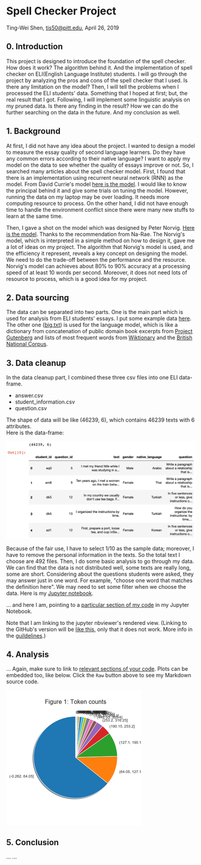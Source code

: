 # Spell Checker Project

Ting-Wei Shen, tis50@pitt.edu, April 26, 2019  

## 0. Introduction
This project is designed to introduce the foundation of the spell checker. How does it work? The algorithm behind it. And the implementation of spell checker on ELI(English Language Institute) students. I will go through the project by analyzing the pros and cons of the spell checker that I used. Is there any limitation on the model? Then, I will tell the problems when I processed the ELI students' data. Something that I hoped at first; but, the real result that I got. Following, I will implement some linguistic analysis on my pruned data. Is there any finding in the result? How we can do the further searching on the data in the future. And my conclusion as well.  

## 1. Background
At first, I did not have any idea about the project. I wanted to design a model to measure the essay quality of second language learners. Do they have any common errors according to their native language? I want to apply my model on the data to see whether the quality of essays improve or not. So, I searched many articles about the spell checker model. First, I found that there is an implementation using recurrent neural network (RNN) as the model. From David Currie's model [here is the model](https://github.com/Currie32/Spell-Checker). I would like to know the principal behind it and give some trials on  tuning the model. However, running the data on my laptop may be over loading. It needs more computing resource to process. On the other hand, I did not have enough time to handle the environment conflict since there were many new stuffs to learn at the same time.

Then, I gave a shot on the model which was designed by Peter Norvig. [Here is the model](http://norvig.com/spell-correct.html). Thanks to the recommendation from Na-Rae. The Norvig's model, which is interpreted in a simple method on how to design it, gave me a lot of ideas on my project. The algorithm that Norvig's model is used, and the efficiency it represent, reveals a key concept on designing the model. We need to do the trade-off between the performance and the resource. Norvig's model can achieves about 80% to 90% accuracy at a processing speed of at least 10 words per second. Moreover, it does not need lots of resource to process, which is a good idea for my project.

## 2. Data sourcing
The data can be separated into two parts. One is the main part which is used for analysis from ELI students' essays. I put some example data [here](data_sample/df_eli_short.csv). The other one ([big.txt](big.txt)) is used for the language model, which is like a dictionary from concatenation of public domain book excerpts from [Project Gutenberg](http://www.gutenberg.org/wiki/Main_Page) and lists of most frequent words from [Wiktionary](https://en.wiktionary.org/wiki/Wiktionary:Frequency_lists) and the [British National Corpus](http://www.kilgarriff.co.uk/bnc-readme.html).  

## 3. Data cleanup
In the data cleanup part, I combined these three csv files into one ELI data-frame.

- answer.csv
- student_information.csv
- question.csv

The shape of data will be like (46239, 6), which contains 46239 texts with 6 attributes.  
Here is the data-frame:  

![png](image_files/part3_plot1.png)


 Because of the fair use, I have to select 1/10 as the sample data; moreover, I have to remove the personal information in the texts. So the total text I choose are 492 files. Then, I do some basic analysis to go through my data. We can find that the data is not distributed well, some texts are really long, some are short. Considering about the questions students were asked, they may answer just in one word. For example, "choose one word that matches the definition here". We may need to set some filter when we choose the data. Here is my [Jupyter notebook](https://github.com/Data-Science-for-Linguists-2019/Spell-Checker/blob/master/ELI_data_frame.ipynb).


... and here I am, pointing to a [particular section of my code](https://nbviewer.jupyter.org/github/Data-Science-for-Linguists-2019/Spell-Checker/blob/master/image_files/part1_plot1.png) in my Jupyter Notebook.


Note that I am linking to the jupyter nbviewer's rendered view. (Linking to the GitHub's version will be [like this](process_data.ipynb#Second-section), only that it does not work. More info in the [guildelines](https://naraehan.github.io/Data-Science-for-Linguists-2019/project#final).)   

## 4. Analysis


... Again, make sure to link to [relevant sections of your code](https://nbviewer.jupyter.org/github/Data-Science-for-Linguists-2019/Inaugural-Address-Project/blob/master/process_data.ipynb#Third-section). Plots can be embedded too, like below. Click the `Raw` button above to see my Markdown source code.

![png](image_files/part1_plot1.png)



## 5. Conclusion
... ...
